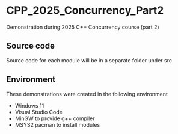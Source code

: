 # CPP_2025_Concurrency_Part2

Demonstration during 2025 C++ Concurrency course (part 2)

## Source code

Source code for each module will be in a separate folder under src

## Environment

These demonstrations were created in the following environment  

- Windows 11
- Visual Studio Code
- MinGW to provide g++ compiler
- MSYS2 pacman to install modules
